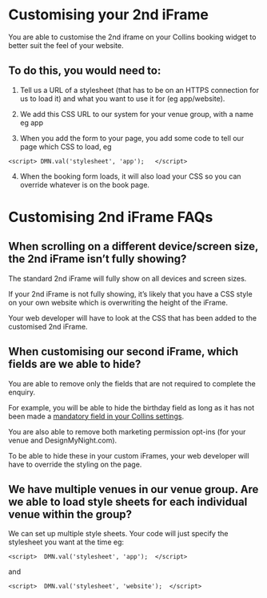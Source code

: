 # Customising your 2nd iFrame
You are able to customise the 2nd iframe on your Collins booking widget to better suit the feel of your website. 

## To do this, you would need to:

1. Tell us a URL of a stylesheet (that has to be on an HTTPS connection for us to load it) and what you want to use it for (eg app/website).

2. We add this CSS URL to our system for your venue group, with a name eg app

3. When you add the form to your page, you add some code to tell our page which CSS to load, eg

`<script>
DMN.val('stylesheet', 'app');  
</script>`
  
4. When the booking form loads, it will also load your CSS so you can override whatever is on the book page.

# Customising 2nd iFrame FAQs

## When scrolling on a different device/screen size, the 2nd iFrame isn’t fully showing?
The standard 2nd iFrame will fully show on all devices and screen sizes.

If your 2nd iFrame is not fully showing, it’s likely that you have a CSS style on your own website which is overwriting the height of the iFrame.

Your web developer will have to look at the CSS that has been added to the customised 2nd iFrame. 

## When customising our second iFrame, which fields are we able to hide?
You are able to remove only the fields that are not required to complete the enquiry. 

For example, you will be able to hide the birthday field as long as it has not been made a [mandatory field in your Collins settings](https://collins.uservoice.com/knowledgebase/articles/1112770-booking-types-making-the-birthday-field-mandator).

You are also able to remove both marketing permission opt-ins (for your venue and DesignMyNight.com).

To be able to hide these in your custom iFrames, your web developer will have to override the styling on the page. 

## We have multiple venues in our venue group. Are we able to load style sheets for each individual venue within the group?

We can set up multiple style sheets. Your code will just specify the stylesheet you want at the time eg: 

`<script>  DMN.val('stylesheet', 'app');  </script>`

and

`<script>  DMN.val('stylesheet', 'website');  </script>`





